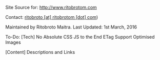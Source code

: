 Site Source for:
http://www.ritobrotom.com

Contact: [ritobroto [at] ritobrotom [dot] com](mailto:ritobroto@ritobrotm.com.nospam))

Maintained by Ritobroto Maitra.
Last Updated: 1st March, 2016

To-Do:
[Tech]
No Absolute CSS
JS to the End
ETag Support
Optimised Images

[Content]
Descriptions and Links